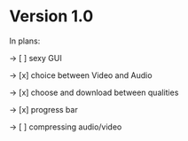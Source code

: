 # Version 1.0
In plans: 

-> [ ] sexy GUI

-> [x] choice between Video and Audio

-> [x] choose and download between qualities

-> [x] progress bar

-> [ ] compressing audio/video

